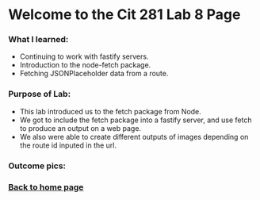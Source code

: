 # Welcome to the Cit 281 Lab 8 Page

### What I learned:

- Continuing to work with fastify servers.
- Introduction to the node-fetch package.
- Fetching JSONPlaceholder data from a route.

### Purpose of Lab:

- This lab introduced us to the fetch package from Node.
- We got to include the fetch package into a fastify server, and use fetch to produce an output on a web page.
- We also were able to create different outputs of images depending on the route id inputed in the url.

### Outcome pics: 



### [**Back to home page**](https://uo-cit-itsbread33.github.io/ItsBread33.github.io/)
